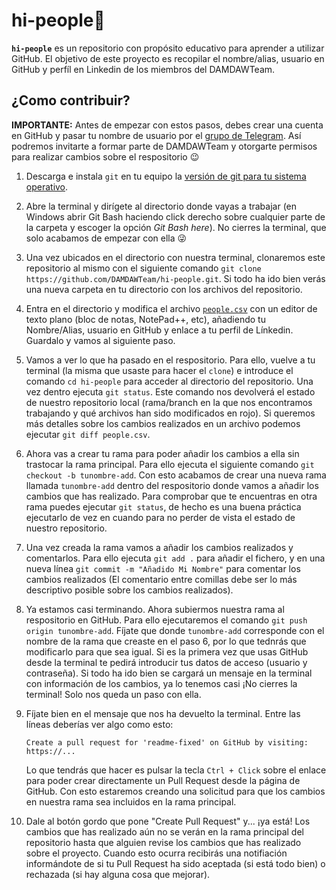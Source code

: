 # hi-people👋
**`hi-people`** es un repositorio con propósito educativo para aprender a utilizar GitHub. El objetivo de este proyecto es recopilar el nombre/alias, usuario en GitHub y perfíl en Linkedin de los miembros del DAMDAWTeam.

## ¿Como contribuir?
**IMPORTANTE:** Antes de empezar con estos pasos, debes crear una cuenta en GitHub y pasar tu nombre de usuario por el [grupo de Telegram](https://t.me/daw_dam_cidead). Así podremos invitarte a formar parte de DAMDAWTeam y otorgarte permisos para realizar cambios sobre el respositorio 😉

1. Descarga e instala `git` en tu equipo la [versión de git para tu sistema operativo](https://git-scm.com/downloads).

2. Abre la terminal y dirígete al directorio donde vayas a trabajar (en Windows abrir Git Bash haciendo click derecho sobre cualquier parte de la carpeta y escoger la opción *Git Bash here*). No cierres la terminal, que solo acabamos de empezar con ella 😜

3. Una vez ubicados en el directorio con nuestra terminal, clonaremos este repositorio al mismo con el siguiente comando `git clone https://github.com/DAMDAWTeam/hi-people.git`. Si todo ha ido bien verás una nueva carpeta en tu directorio con los archivos del repositorio.

4. Entra en el directorio y modifica el archivo [`people.csv`](people.csv) con un editor de texto plano (bloc de notas, NotePad++, etc), añadiendo tu Nombre/Alias, usuario en GitHub y enlace a tu perfil de Línkedin. Guardalo y vamos al siguiente paso.

5. Vamos a ver lo que ha pasado en el respositorio. Para ello, vuelve a tu terminal (la misma que usaste para hacer el `clone`) e introduce el comando `cd hi-people` para acceder al directorio del repositorio. Una vez dentro ejecuta `git status`. Este comando nos devolverá el estado de nuestro repositorio local (rama/branch en la que nos encontramos trabajando y qué archivos han sido modificados en rojo). Si queremos más detalles sobre los cambios realizados en un archivo podemos ejecutar `git diff people.csv`.

6. Ahora vas a crear tu rama para poder añadir los cambios a ella sin trastocar la rama principal. Para ello ejecuta el siguiente comando `git checkout -b tunombre-add`. Con esto acabamos de crear una nueva rama llamada `tunombre-add` dentro del respositorio donde vamos a añadir los cambios que has realizado. Para comprobar que te encuentras en otra rama puedes ejecutar `git status`, de hecho es una buena práctica ejecutarlo de vez en cuando para no perder de vista el estado de nuestro repositorio.

7. Una vez creada la rama vamos a añadir los cambios realizados y comentarlos. Para ello ejecuta `git add .` para añadir el fichero, y en una nueva línea `git commit -m "Añadido Mi Nombre"` para comentar los cambios realizados (El comentario entre comillas debe ser lo más descriptivo posible sobre los cambios realizados).

9. Ya estamos casi terminando. Ahora subiermos nuestra rama al respositorio en GitHub. Para ello ejecutaremos el comando `git push origin tunombre-add`. Fíjate que donde `tunombre-add` corresponde con el nombre de la rama que creaste en el paso 6, por lo que tednrás que modificarlo para que sea igual. Si es la primera vez que usas GitHub desde la terminal te pedirá introducir tus datos de acceso (usuario y contraseña). Si todo ha ido bien se cargará un mensaje en la terminal con información de los cambios, ya lo tenemos casi ¡No cierres la terminal! Solo nos queda un paso con ella.

10. Fíjate bien en el mensaje que nos ha devuelto la terminal. Entre las líneas deberías ver algo como esto:
    ```
    Create a pull request for 'readme-fixed' on GitHub by visiting: https://...
    ```
    Lo que tendrás que hacer es pulsar la tecla `Ctrl + Click` sobre el enlace para poder crear directamente un Pull Request desde la página de GitHub. Con esto estaremos creando una solicitud para que los cambios en nuestra rama sea incluidos en la rama principal.
    
11. Dale al botón gordo que pone "Create Pull Request" y... ¡ya está! Los cambios que has realizado aún no se verán en la rama principal del repositorio hasta que alguien revise los cambios que has realizado sobre el proyecto. Cuando esto ocurra recibirás una notifiación informándote de si tu Pull Request ha sido aceptada (si está todo bien) o rechazada (si hay alguna cosa que mejorar).
